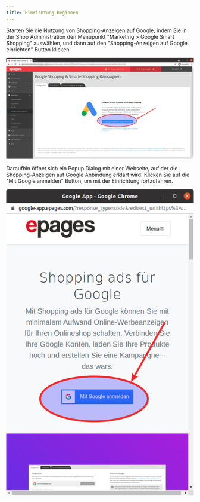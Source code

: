 ```yaml
---
title: Einrichtung beginnen
---
```


Starten Sie die Nutzung von Shopping-Anzeigen auf Google, indem Sie in der Shop Administration den Menüpunkt "Marketing > Google Smart Shopping" auswählen, und dann auf den "Shopping-Anzeigen auf Google einrichten" Button klicken.

![Start button](img/shopping-anzeigen-auf-google-einrichten.png)

Daraufhin öffnet sich ein Popup Dialog mit einer Webseite, auf der die Shopping-Anzeigen auf Google Anbindung erklärt wird. Klicken Sie auf die "Mit Google anmelden" Button, um mit der Einrichtung fortzufahren.

![Mit Google anmelden](img/mit-google-anmelden.png)




